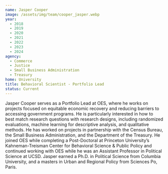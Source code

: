 ```yaml
---
name: Jasper Cooper
image: /assets/img/team/cooper_jasper.webp
year: 
  - 2018
  - 2019
  - 2020
  - 2021
  - 2022
  - 2023
  - 2024
agency:   
  - Commerce
  - Justice 
  - Small Business Administration
  - Treasury
home: University 
title: Behavioral Scientist - Portfolio Lead
status: Current
---
```


Jasper Cooper serves as a Portfolio Lead at OES, where he works on projects focused on equitable economic recovery and reducing barriers to accessing government programs. He is particularly interested in how to best match research questions with research designs, including randomized evaluations, machine learning for descriptive analysis, and qualitative methods. He has worked on projects in partnership with the Census Bureau, the Small Business Administration, and the Department of the Treasury. He joined OES while completing a Post-Doctoral at Princeton University’s Kahneman-Treisman Center for Behavioral Science & Public Policy and continued working with OES while he was an Assistant Professor in Political Science at UCSD. Jasper earned a Ph.D. in Political Science from Columbia University, and a masters in Urban and Regional Policy from Sciences Po, Paris.
